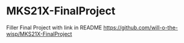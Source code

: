 # MKS21X-FinalProject
Filler Final Project with link in README
https://github.com/will-o-the-wisp/MKS21X-FinalProject
